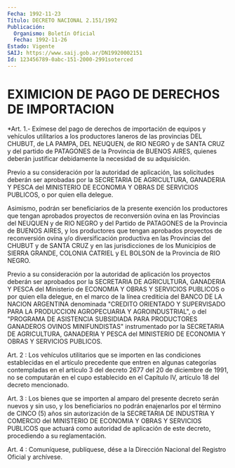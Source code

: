 ```yaml
---
Fecha: 1992-11-23
Título: DECRETO NACIONAL 2.151/1992
Publicación:
  Organismo: Boletín Oficial
  Fecha: 1992-11-26
Estado: Vigente
SAIJ: https://www.saij.gob.ar/DN19920002151
Id: 123456789-0abc-151-2000-2991soterced
---
```

# EXIMICION DE PAGO DE DERECHOS DE IMPORTACION

<a id="1"></a>
*Art.  1.-  Exímese  del  pago  de  derechos de importación de equipos y vehículos utilitarios a los productores  laneros  de  las provincias  DEL    CHUBUT, de LA PAMPA, DEL NEUQUEN, de RIO NEGRO y de SANTA CRUZ y del  partido de PATAGONES de la Provincia de BUENOS AIRES, quienes deberán  justificar  debidamente  la necesidad de su adquisición.

Previo  a  su  consideración  por  la autoridad de aplicación,  las solicitudes deberán ser aprobadas por la SECRETARIA DE AGRICULTURA, GANADERIA Y PESCA del MINISTERIO  DE  ECONOMIA Y OBRAS DE SERVICIOS PUBLICOS, o por quien ella delegue.

Asimismo,  podrán  ser  beneficiarios  de la presente exención  los productores que tengan aprobados proyectos  de  reconversión  ovina en  las  Provincias  del  NEUQUEN  y  de RIO NEGRO y del Partido de PATAGONES de la Provincia de BUENOS AIRES,  y  los  productores que tengan aprobados proyectos de reconversión ovina y/o diversificación productiva en las Provincias del CHUBUT  y de SANTA CRUZ  y  en  las jurisdicciones de los Municipios de SIERRA GRANDE, COLONIA CATRIEL  y  EL  BOLSON  de  la Provincia de RIO NEGRO.

Previo  a  su  consideración  por la autoridad  de  aplicación  los proyectos deberán ser aprobados  por la SECRETARIA DE AGRICULTURA, GANADERIA Y PESCA del Ministerio de  ECONOMIA  Y  OBRAS Y SERVICIOS PUBLICOS  o  por  quien  ella  delegue,  en  el  marco de la  línea crediticia  del  BANCO  DE LA NACION ARGENTINA denominada  "CREDITO ORIENTADO  Y  SUPERVISADO  PARA    LA   PRODUCCION  AGROPECUARIA  Y AGROINDUSTRIAL",  o  del  "PROGRAMA DE ASISTENCIA  SUBSIDIADA  PARA PRODUCTORES GANADEROS OVINOS  MINIFUNDISTAS"  instrumentado  por la SECRETARIA  DE  AGRICULTURA,  GANADERIA  Y  PESCA del MINISTERIO DE ECONOMIA Y OBRAS Y SERVICIOS PUBLICOS.

<a id="2"></a>
Art.  2  :  Los  vehículos  utilitarios que se importen en las condiciones establecidas en el artículo  precedente  que  entren en algunas  categorías contempladas en el artículo 3 del decreto  2677 del  20  de  diciembre  de  1991,  no  se  computarán  en  el  cupo establecido  en el Capítulo IV, artículo 18 del decreto mencionado.

<a id="3"></a>
Art.  3  :  Los  bienes que se importen al amparo del presente decreto serán nuevos y  sin  uso,  y  los  beneficiarios  no podrán enajenarlos  por  el término de CINCO (5) años sin autorización  de la SECRETARIA DE INDUSTRIA  Y COMERCIO del MINISTERIO DE ECONOMIA Y OBRAS  Y  SERVICIOS  PUBLICOS  que    actuará   como  autoridad  de aplicación  de  este  decreto,  procediendo  a  su  reglamentación.

<a id="4"></a>
Art. 4 : Comuníquese, publíquese, dése a la Dirección Nacional del Registro Oficial y archívese.